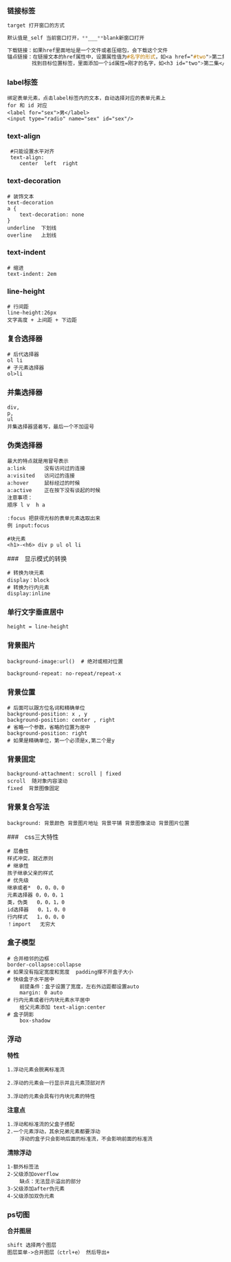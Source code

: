 ### 链接标签

```css
target 打开窗口的方式  

默认值是_self 当前窗口打开，**___**blank新窗口打开 

下载链接：如果href里面地址是一个文件或者压缩包，会下载这个文件
锚点链接：在链接文本的href属性中，设置属性值为#名字的形式，如<a href="#two">第二集</a>
		找到目标位置标签，里面添加一个id属性=刚才的名字，如<h3 id="two">第二集</h3>
```

### label标签

```shell
绑定表单元素，点击label标签内的文本，自动选择对应的表单元素上
for 和 id 对应
<label for="sex">男</label>
<input type="radio" name="sex" id="sex"/>
```

### text-align

```shell
 #只能设置水平对齐
 text-align:
 	center  left  right
```

### text-decoration

```shell
# 装饰文本
text-decoration
a {
	text-decoration: none
}
underline  下划线
overline   上划线
```

### text-indent

```shell
# 缩进
text-indent: 2em
```

### line-height

```shell
# 行间距
line-height:26px
文字高度 + 上间距 + 下边距
```

### 复合选择器

```shell
# 后代选择器
ol li
# 子元素选择器
ol>li
```

### 并集选择器

```shell
div,
p,
ul
并集选择器竖着写，最后一个不加逗号
```

### 伪类选择器

```shell
最大的特点就是用冒号表示
a:link      没有访问过的连接
a:visited   访问过的连接
a:hover     鼠标经过的时候
a:active    正在按下没有谈起的时候
注意事项：
顺序 l v  h a

:focus 把获得光标的表单元素选取出来
例 input:focus
```

```shell
#块元素
<h1>-<h6> div p ul ol li
```

###　显示模式的转换

```shell
# 转换为块元素
display：block
# 转换为行内元素
display:inline
```

### 单行文字垂直居中

```shell
height = line-height
```

### 背景图片

```shell
background-image:url()  # 绝对或相对位置

background-repeat: no-repeat/repeat-x
```

### 背景位置

```shell
# 后面可以跟方位名词和精确单位
background-position: x , y
background-position: center , right
# 省略一个参数，省略的位置为居中
background-position: right
# 如果是精确单位，第一个必须是x,第二个是y
```

### 背景固定

```shell
background-attachment: scroll | fixed
scroll  随对象内容滚动
fixed  背景图像固定
```

### 背景复合写法

```shell
background: 背景颜色 背景图片地址 背景平铺 背景图像滚动 背景图片位置
```

###　css三大特性

```shell
# 层叠性
样式冲突，就近原则
# 继承性
孩子继承父亲的样式
# 优先级
继承或者*  0，0，0，0
元素选择器 0，0，0，1
类，伪类   0，0，1，0
id选择器   0，1，0，0
行内样式   1，0，0，0
！import   无穷大
```

### 盒子模型

```shell
# 合并相邻的边框
border-collapse:collapse
# 如果没有指定宽度和宽度  padding撑不开盒子大小
# 快级盒子水平居中
	前提条件：盒子设置了宽度，左右外边距都设置auto
	margin: 0 auto
# 行内元素或者行内块元素水平居中
	给父元素添加 text-align:center
# 盒子阴影 
	box-shadow
```

### 浮动

**特性**

```shell
1.浮动元素会脱离标准流

2.浮动的元素会一行显示并且元素顶部对齐

3.浮动的元素会具有行内块元素的特性
```

**注意点**

```shell
1.浮动和标准流的父盒子搭配
2.一个元素浮动，其余兄弟元素都要浮动
	浮动的盒子只会影响后面的标准流，不会影响前面的标准流
```

**清除浮动**

```shell
1-额外标签法
2-父级添加overflow
	缺点：无法显示溢出的部分
3-父级添加after伪元素
4-父级添加双伪元素
```

### ps切图

**合并图层**

```shell
shift 选择两个图层
图层菜单->合并图层（ctrl+e） 然后导出+
```







